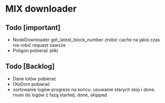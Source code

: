 # MIX downloader

## Todo [important]
- NodeDownloader   get_latest_block_number    zrobić cache na jakiś czas nie robić request zawsze 
- Poligon pobierać pliki


## Todo [Backlog]
 - Dane lotów pobierać
- OtoDom pobierać
- sortowanie logów progress na końcu. usuwanie starych skip i done. rnum do logów z fazą started, done, skipped